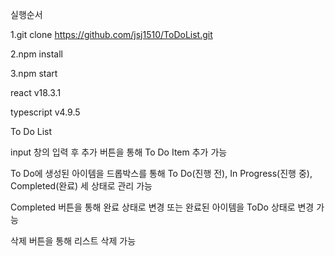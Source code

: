 실행순서


1.git clone https://github.com/jsj1510/ToDoList.git


2.npm install


3.npm start



react v18.3.1


typescript v4.9.5

To Do List


input 창의 입력 후 추가 버튼을 통해 To Do Item 추가 가능


To Do에 생성된 아이템을 드롭박스를 통해
To Do(진행 전), In Progress(진행 중), Completed(완료)
세 상태로 관리 가능



Completed 버튼을 통해 완료 상태로 변경 또는 완료된 아이템을 ToDo 상태로 변경 가능



삭제 버튼을 통해 리스트 삭제 가능
